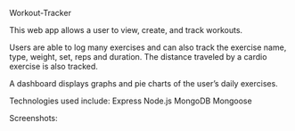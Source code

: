 Workout-Tracker 

This web app allows a user to view, create, and track workouts.  

Users are able to log many exercises and can also track the exercise name, type, weight, set, reps and duration. The distance traveled by a cardio exercise is also tracked. 

 
A dashboard displays graphs and pie charts of the user’s daily exercises. 

 
Technologies used include: 
Express 
Node.js 
MongoDB 
Mongoose 

Screenshots: 
